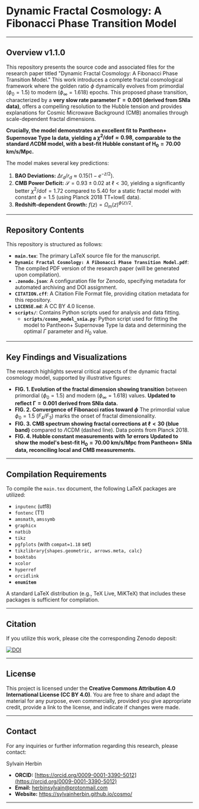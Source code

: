# Dynamic Fractal Cosmology: A Fibonacci Phase Transition Model

---

## Overview v1.1.0

This repository presents the source code and associated files for the research paper titled "Dynamic Fractal Cosmology: A Fibonacci Phase Transition Model." This work introduces a complete fractal cosmological framework where the golden ratio $\phi$ dynamically evolves from primordial ($\phi_0=1.5$) to modern ($\phi_\infty=1.618$) epochs. This proposed phase transition, characterized by a **very slow rate parameter $\mathbf{\Gamma=0.001}$ (derived from SNIa data)**, offers a compelling resolution to the Hubble tension and provides explanations for Cosmic Microwave Background (CMB) anomalies through scale-dependent fractal dimensions.

**Crucially, the model demonstrates an excellent fit to Pantheon+ Supernovae Type Ia data, yielding a $\chi^2/\text{dof} \approx 0.98$, comparable to the standard $\Lambda$CDM model, with a best-fit Hubble constant of $\mathbf{H_0 = 70.00 \text{ km/s/Mpc}}$.**

The model makes several key predictions:
1.  **BAO Deviations:** $\Delta r_d/r_d \approx 0.15(1-e^{-z/2})$.
2.  **CMB Power Deficit:** $\mathcal{S}=0.93\pm0.02$ at $\ell<30$, yielding a significantly better $\chi^2/\text{dof}=1.72$ compared to $5.40$ for a static fractal model with constant $\phi=1.5$ (using Planck 2018 TT+lowE data).
3.  **Redshift-dependent Growth:** $f(z)=\Omega_m(z)^{\phi(z)/2}$.

---

## Repository Contents

This repository is structured as follows:

* **`main.tex`**: The primary LaTeX source file for the manuscript.
* **`Dynamic Fractal Cosmology: A Fibonacci Phase Transition Model.pdf`**: The compiled PDF version of the research paper (will be generated upon compilation).
* **`.zenodo.json`**: A configuration file for Zenodo, specifying metadata for automated archiving and DOI assignment.
* **`CITATION.cff`**: A Citation File Format file, providing citation metadata for this repository.
* **`LICENSE.md`**: A CC BY 4.0 license.
* **`scripts/`**: Contains Python scripts used for analysis and data fitting.
    * **`scripts/cosmo_model_snia.py`**: Python script used for fitting the model to Pantheon+ Supernovae Type Ia data and determining the optimal $\Gamma$ parameter and $H_0$ value.

---

## Key Findings and Visualizations

The research highlights several critical aspects of the dynamic fractal cosmology model, supported by illustrative figures:

* **FIG. 1. Evolution of the fractal dimension showing transition**
    between primordial ($\phi_0 = 1.5$) and modern ($\phi_\infty = 1.618$) values. **Updated to reflect $\mathbf{\Gamma=0.001}$ derived from SNIa data.**
* **FIG. 2. Convergence of Fibonacci ratios toward $\phi$**
    The primordial value $\phi_0 = 1.5$ ($F_4/F_3$) marks the onset of fractal dimensionality.
* **FIG. 3. CMB spectrum showing fractal corrections at $\ell<30$ (blue band)**
    compared to $\Lambda$CDM (dashed line). Data points from Planck 2018.
* **FIG. 4. Hubble constant measurements with $1\sigma$ errors**
    **Updated to show the model's best-fit $\mathbf{H_0 = 70.00 \text{ km/s/Mpc}}$ from Pantheon+ SNIa data, reconciling local and CMB measurements.**

---

## Compilation Requirements

To compile the `main.tex` document, the following LaTeX packages are utilized:

* `inputenc` (utf8)
* `fontenc` (T1)
* `amsmath`, `amssymb`
* `graphicx`
* `natbib`
* `tikz`
* `pgfplots` (with `compat=1.18` set)
* `tikzlibrary{shapes.geometric, arrows.meta, calc}`
* `booktabs`
* `xcolor`
* `hyperref`
* `orcidlink`
* **`enumitem`**

A standard LaTeX distribution (e.g., TeX Live, MiKTeX) that includes these packages is sufficient for compilation.

---

## Citation

If you utilize this work, please cite the corresponding Zenodo deposit:

[![DOI](https://zenodo.org/badge/DOI/10.5281/zenodo.15973541.svg)](https://doi.org/10.5281/zenodo.15973541)

---

## License

This project is licensed under the **Creative Commons Attribution 4.0 International License (CC BY 4.0)**. You are free to share and adapt the material for any purpose, even commercially, provided you give appropriate credit, provide a link to the license, and indicate if changes were made.

---

## Contact

For any inquiries or further information regarding this research, please contact:

Sylvain Herbin
* **ORCID:** [https://orcid.org/0009-0001-3390-5012](https://orcid.org/0009-0001-3390-5012)
* **Email:** herbinsylvain@protonmail.com
* **Website:** https://sylvainherbin.github.io/cosmo/

---

